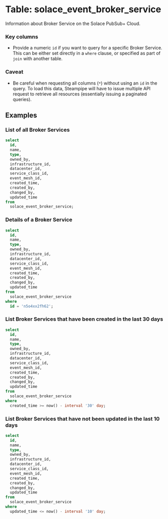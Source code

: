 # Table: solace_event_broker_service

Information about Broker Service on the Solace PubSub+ Cloud.

### Key columns
- Provide a numeric `id` if you want to query for a specific Broker Service. This can be either set directly in a `where` clause, or specified as part of `join` with another table.

### Caveat
- Be careful when requesting all columns (`*`) without using an `id` in the query. To load this data, Steampipe will have to issue multiple API request to retrieve all resources (essentially issuing a paginated queries).

## Examples

### List of all Broker Services

```sql
select
  id, 
  name,
  type,
  owned_by,
  infrastructure_id,
  datacenter_id,
  service_class_id,
  event_mesh_id,
  created_time,
  created_by,
  changed_by,
  updated_time  
from
  solace_event_broker_service;
```

### Details of a Broker Service

```sql
select
  id, 
  name,
  type,
  owned_by,
  infrastructure_id,
  datacenter_id,
  service_class_id,
  event_mesh_id,
  created_time,
  created_by,
  changed_by,
  updated_time
from
  solace_event_broker_service
where
  id = 'n5o4xx2fh62';
```

### List Broker Services that have been created in the last 30 days

```sql
select
  id, 
  name,
  type,
  owned_by,
  infrastructure_id,
  datacenter_id,
  service_class_id,
  event_mesh_id,
  created_time,
  created_by,
  changed_by,
  updated_time
from
  solace_event_broker_service
where
  created_time >= now() - interval '30' day;
```

### List Broker Services that have not been updated in the last 10 days

```sql
select
  id, 
  name,
  type,
  owned_by,
  infrastructure_id,
  datacenter_id,
  service_class_id,
  event_mesh_id,
  created_time,
  created_by,
  changed_by,
  updated_time
from
  solace_event_broker_service
where
  updated_time <= now() - interval '10' day;
```